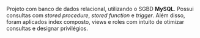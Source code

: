 <p>Projeto com banco de dados relacional, utilizando o SGBD <b>MySQL</b>. Possui consultas com <i>stored procedure</i>, <i>stored function</i> e <i>trigger</i>. Além disso, foram aplicados index composto, views e roles com intuito de otimizar consultas e designar privilégios.</p>
